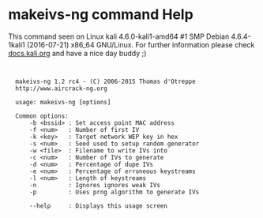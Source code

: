 # makeivs-ng command Help
 
 This command seen on Linux kali 4.6.0-kali1-amd64 #1 SMP Debian 4.6.4-1kali1 (2016-07-21) x86_64 GNU/Linux. For further information please check [docs.kali.org](docs.kali.org) and have a nice day buddy ;) 

~~~


  makeivs-ng 1.2 rc4 - (C) 2006-2015 Thomas d'Otreppe
  http://www.aircrack-ng.org

  usage: makeivs-ng [options]

  Common options:
      -b <bssid> : Set access point MAC address
      -f <num>   : Number of first IV
      -k <key>   : Target network WEP key in hex
      -s <num>   : Seed used to setup random generator
      -w <file>  : Filename to write IVs into
      -c <num>   : Number of IVs to generate
      -d <num>   : Percentage of dupe IVs
      -e <num>   : Percentage of erroneous keystreams
      -l <num>   : Length of keystreams
      -n         : Ignores ignores weak IVs
      -p         : Uses prng algorithm to generate IVs

      --help     : Displays this usage screen


~~~
